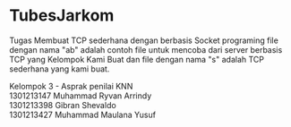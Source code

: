 # TubesJarkom
Tugas Membuat TCP sederhana dengan berbasis Socket programing
file dengan nama "ab" adalah contoh file untuk mencoba dari server berbasis TCP yang Kelompok Kami Buat dan file dengan nama "s" adalah TCP sederhana yang kami buat.             

Kelompok 3 - Asprak penilai KNN                                                                                                                  
1301213147	Muhammad Ryvan Arrindy                                                                                                                     
1301213398	Gibran Shevaldo                                                                                                                           
1301213427	Muhammad Maulana Yusuf                                                                                                                     
